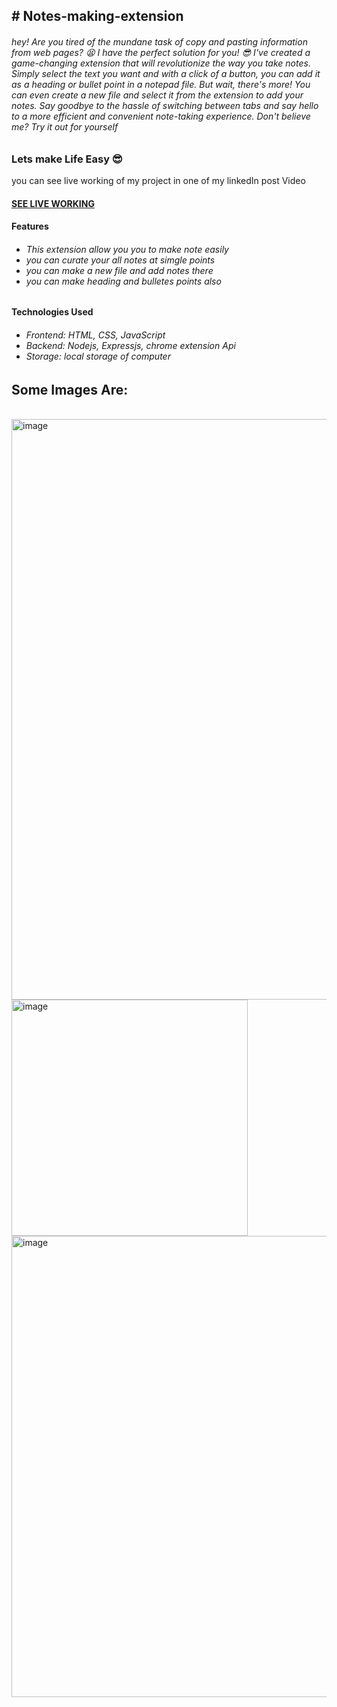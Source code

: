 <h2># Notes-making-extension</h2>

<h6>
  hey! Are you tired of the mundane task of copy and pasting information from web pages? 😫 I have the perfect solution for you! 😎 I've created a game-changing extension that will revolutionize the way you take notes. Simply select the text you want and with a click of a button, you can add it as a heading or bullet point in a notepad file. But wait, there's more! You can even create a new file and select it from the extension to add your notes. Say goodbye to the hassle of switching between tabs and say hello to a more efficient and convenient note-taking experience. Don't believe me? Try it out for yourself
</h6>
<h3>Lets make Life Easy 😎</h3>
you can see live working of my project in one of my linkedIn post Video<br>
<h4><a href="https://www.linkedin.com/feed/update/urn:li:activity:7160614997272788992/">SEE LIVE WORKING</a></h4>


<h4>Features</h4>
<h6>
  <ul>
  <li>This extension allow you you to make note easily</li>
  <li>you can curate your all notes at simgle points</li>
  <li>you can make a new file and add notes there</li>
  <li>you can make heading and bulletes points also</li>
</ul>
</h6>

<h4>Technologies Used</h4>
<h6>
  <ul>
  <li>Frontend: HTML, CSS, JavaScript</li>
  <li>Backend: Nodejs, Expressjs, chrome extension Api </li>
  <li>Storage: local storage of computer</li>
</ul>
</h6>




<h2> Some Images Are: </h2>
<br>

<img width="929" alt="image" src="https://github.com/Suryanra/Notes-making-extension/assets/142992104/36768f75-aaa2-4138-a42c-a9be69880dab">
<br>

<img width="378" alt="image" src="https://github.com/Suryanra/Notes-making-extension/assets/142992104/b16ae6f3-867c-4cda-ad14-4b707cccb666">

<br>

<img width="738" alt="image" src="https://github.com/Suryanra/Notes-making-extension/assets/142992104/8d5a56cb-6219-4694-a3ab-08d12df4b51b">

